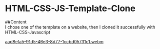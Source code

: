 # HTML-CSS-JS-Template-Clone





##Content <br>
I chose one of the template on a website, then I cloned it successfully with  HTML-CSS-Javascript 


[aad8efa5-91d5-46e3-8d77-1ccbd05731c1.webm](https://user-images.githubusercontent.com/101650106/179427338-22509ded-4aa4-48a6-83dd-d89dfefa5e7c.webm)


